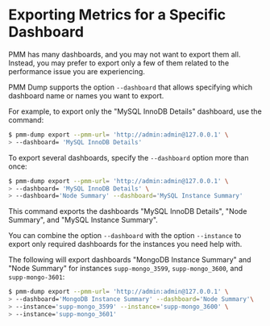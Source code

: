 # Exporting Metrics for a Specific Dashboard

PMM has many dashboards, and you may not want to export them all. Instead, you may prefer to export only a few of them related to the performance issue you are experiencing.

PMM Dump supports the option `--dashboard` that allows specifying which dashboard name or names you want to export.

For example, to export only the "MySQL InnoDB Details" dashboard, use the command:

``` {.bash data-prompt="$" }
$ pmm-dump export --pmm-url= 'http://admin:admin@127.0.0.1' \
> --dashboard= 'MySQL InnoDB Details'
```

To export several dashboards, specify the `--dashboard` option more than once:

``` {.bash data-prompt="$" }
$ pmm-dump export --pmm-url= 'http://admin:admin@127.0.0.1' \
> --dashboard= 'MySQL InnoDB Details' \
> --dashboard='Node Summary' --dashboard='MySQL Instance Summary'
```

This command exports the dashboards "MySQL InnoDB Details", "Node Summary", and "MySQL Instance Summary".

You can combine the option `--dashboard` with the option `--instance` to export only required dashboards for the instances you need help with.

The following will export dashboards "MongoDB Instance Summary" and "Node Summary" for instances `supp-mongo_3599`, `supp-mongo_3600`, and `supp-mongo-3601`:

``` {.bash data-prompt="$" }
$ pmm-dump export --pmm-url= 'http://admin:admin@127.0.0.1' \
> --dashboard='MongoDB Instance Summary' --dashboard='Node Summary'\
> --instance='supp-mongo_3599' --instance='supp-mongo_3600' \
> --instance='supp-mongo_3601'
```


